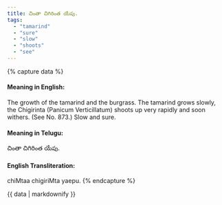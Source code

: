 ```yaml
---
title: చింతా చిగిరింత యేపు.
tags:
  - "tamarind"
  - "sure"
  - "slow"
  - "shoots"
  - "see"
---
```


{% capture data %}
#### Meaning in English:
The growth of the tamarind and the burgrass.
The tamarind grows slowly, the Chigirinta (Panicum Verticillatum) shoots up very rapidly and soon withers.
(See No. 873.)
Slow and sure.

#### Meaning in Telugu:
చింతా చిగిరింత యేపు.

#### English Transliteration:
chiMtaa chigiriMta yaepu.
{% endcapture %}

<div class="notice">{{ data | markdownify }}</div>

